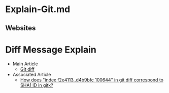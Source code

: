 # Explain-Git.md

## Websites

# Diff Message Explain

* Main Article
  * [Git diff](https://www.atlassian.com/git/tutorials/saving-changes/git-diff)
* Associated Article
  * [How does "index f2e4113..d4b9bfc 100644" in git diff correspond to SHA1 ID in gitk?](https://stackoverflow.com/questions/19224476/how-does-index-f2e4113-d4b9bfc-100644-in-git-diff-correspond-to-sha1-id-in-gi)



